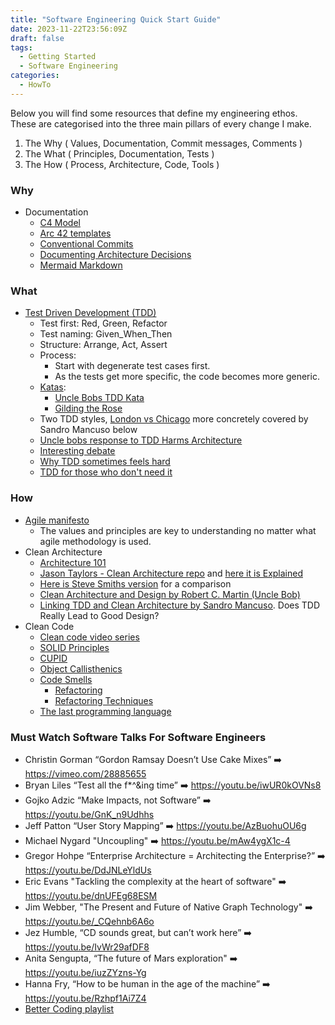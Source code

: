 ```yaml
---
title: "Software Engineering Quick Start Guide"
date: 2023-11-22T23:56:09Z
draft: false
tags:
  - Getting Started
  - Software Engineering
categories:
  - HowTo
---
```


Below you will find some resources that define my engineering ethos. These are
categorised into the three main pillars of every change I make.

1.  The Why ( Values, Documentation, Commit messages, Comments )
2.  The What ( Principles, Documentation, Tests )
3.  The How ( Process, Architecture, Code, Tools )

### Why

- Documentation
  - [C4 Model](https://c4model.com/)
  - [Arc 42 templates](https://arc42.org/overview)
  - [Conventional Commits](https://www.conventionalcommits.org/en/v1.0.0/)
  - [Documenting Architecture Decisions](https://cognitect.com/blog/2011/11/15/documenting-architecture-decisions)
  - [Mermaid Markdown](https://mermaid.js.org/#/)

### What

- [Test Driven Development (TDD)](https://en.wikipedia.org/wiki/Test-driven_development)
  - Test first: Red, Green, Refactor
  - Test naming: Given_When_Then
  - Structure: Arrange, Act, Assert
  - Process:
    - Start with degenerate test cases first.
    - As the tests get more specific, the code becomes more generic.
  - [Katas](http://codekata.com/):
    - [Uncle Bobs TDD Kata](https://www.youtube.com/watch?v=kScFczWbwRM)
    - [Gilding the Rose](https://youtu.be/kTcDBYCpj7Q)
  - Two TDD styles,
    [London vs Chicago](https://devlead.io/DevTips/LondonVsChicago) more
    concretely covered by Sandro Mancuso below
  - [Uncle bobs response to TDD Harms Architecture](http://blog.cleancoder.com/uncle-bob/2017/03/03/TDD-Harms-Architecture.html)
  - [Interesting debate](https://www.youtube.com/watch?v=KtHQGs3zFAM)
  - [Why TDD sometimes feels hard](https://www.youtube.com/watch?v=UWtEVKVPBQ0)
  - [TDD for those who don't need it](https://www.youtube.com/watch?v=a6oP24CSdUg)

### How

- [Agile manifesto](https://agilemanifesto.org/)
  - The values and principles are key to understanding no matter what agile
    methodology is used.
- Clean Architecture
  - [Architecture 101](https://hackernoon.com/how-to-design-a-web-application-software-architecture-101-eecy36o5)
  - [Jason Taylors - Clean Architecture repo](https://github.com/jasontaylordev/CleanArchitecture)
    and [here it is Explained](https://www.youtube.com/watch?v=YiVqwoFMieg)
  - [Here is Steve Smiths version](https://github.com/ardalis/CleanArchitecture)
    for a comparison
  - [Clean Architecture and Design by Robert C. Martin (Uncle Bob)](https://www.youtube.com/watch?v=2dKZ-dWaCiU)
  - [Linking TDD and Clean Architecture by Sandro Mancuso](https://www.youtube.com/watch?v=KyFVA4Spcgg).
    Does TDD Really Lead to Good Design?
- Clean Code
  - [Clean code video series](https://cleancoders.com/library/all)
  - [SOLID Principles](https://en.wikipedia.org/wiki/SOLID)
  - [CUPID](https://dannorth.net/2022/02/10/cupid-for-joyful-coding/)
  - [Object Callisthenics](https://williamdurand.fr/2013/06/03/object-calisthenics/)
  - [Code Smells](https://refactoring.guru/refactoring/smells)
    - [Refactoring](https://en.wikipedia.org/wiki/Code_refactoring)
    - [Refactoring Techniques](https://refactoring.guru/refactoring/techniques)
  - [The last programming language](https://www.youtube.com/watch?v=P2yr-3F6PQo)

### Must Watch Software Talks For Software Engineers

- Christin Gorman “Gordon Ramsay Doesn’t Use Cake Mixes” ➡️
  <https://vimeo.com/28885655>
- Bryan Liles “Test all the f\*^&ing time” ➡️ <https://youtu.be/iwUR0kOVNs8>
- Gojko Adzic “Make Impacts, not Software” ➡️ <https://youtu.be/GnK_n9Udhhs>
- Jeff Patton “User Story Mapping” ➡️ <https://youtu.be/AzBuohuOU6g>
- Michael Nygard "Uncoupling" ➡️ <https://youtu.be/mAw4ygX1c-4>
- Gregor Hohpe “Enterprise Architecture = Architecting the Enterprise?” ➡️
  <https://youtu.be/DdJNLeYldUs>
- Eric Evans "Tackling the complexity at the heart of software" ➡️
  <https://youtu.be/dnUFEg68ESM>
- Jim Webber, "The Present and Future of Native Graph Technology" ➡️
  <https://youtu.be/_CQehnb6A6o>
- Jez Humble, “CD sounds great, but can’t work here” ➡️
  <https://youtu.be/IvWr29afDF8>
- Anita Sengupta, “The future of Mars exploration" ➡️
  <https://youtu.be/iuzZYzns-Yg>
- Hanna Fry, “How to be human in the age of the machine” ➡️
  <https://youtu.be/Rzhpf1Ai7Z4>
- [Better Coding playlist](https://www.youtube.com/playlist?list=PLbB0DkO_4qsTM3LAO-1d7lkvY2PtRyEpQ)
